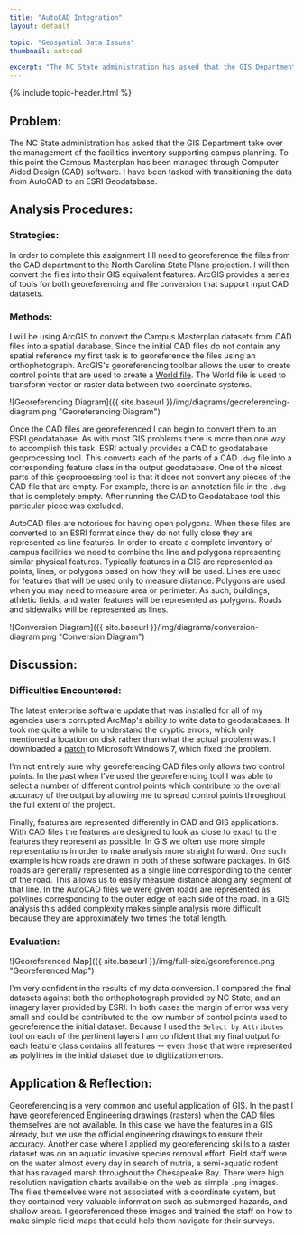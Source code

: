 ```yaml
---
title: "AutoCAD Integration"
layout: default

topic: "Geospatial Data Issues"
thumbnail: autocad

excerpt: "The NC State administration has asked that the GIS Department take over the management of the facilities inventory supporting campus planning. To this point the Campus Masterplan has been managed through Computer Aided Design (CAD) software.  I have been tasked with transitioning the data from AutoCAD to an ESRI Geodatabase."
---
```


{% include topic-header.html %}

## Problem:

The NC State administration has asked that the GIS Department take over the management of the facilities inventory supporting campus planning. To this point the Campus Masterplan has been managed through Computer Aided Design (CAD) software.  I have been tasked with transitioning the data from AutoCAD to an ESRI Geodatabase.

## Analysis Procedures:

### Strategies:

In order to complete this assignment I'll need to georeference the files from the CAD department to the North Carolina State Plane projection. I will then convert the files into their GIS equivalent features.  ArcGIS provides a series of tools for both georeferencing and file conversion that support input CAD datasets.

### Methods:

I will be using ArcGIS to convert the Campus Masterplan datasets from CAD files into a spatial database.  Since the initial CAD files do not contain any spatial reference my first task is to georeference the files using an orthophotograph. ArcGIS's georeferencing toolbar allows the user to create control points that are used to create a [World file](http://en.wikipedia.org/wiki/World_file). The World file is used to transform vector or raster data between two coordinate systems.

![Georeferencing Diagram]({{ site.baseurl }}/img/diagrams/georeferencing-diagram.png "Georeferencing Diagram")

Once the CAD files are georeferenced I can begin to convert them to an ESRI geodatabase.  As with most GIS problems there is more than one way to accomplish this task.  ESRI actually provides a CAD to geodatabase geoprocessing tool.  This converts each of the parts of a CAD `.dwg` file into a corresponding feature class in the output geodatabase.  One of the nicest parts of this geoprocessing tool is that it does not convert any pieces of the CAD file that are empty.  For example, there is an annotation file in the `.dwg` that is completely empty.  After running the CAD to Geodatabase tool this particular piece was excluded.

AutoCAD files are notorious for having open polygons.  When these files are converted to an ESRI format since they do not fully close they are represented as line features.  In order to create a complete inventory of campus facilities we need to combine the line and polygons representing similar physical features.  Typically features in a GIS are represented as points, lines, or polygons based on how they will be used.  Lines are used for features that will be used only to measure distance.  Polygons are used when you may need to measure area or perimeter.  As such, buildings, athletic fields, and water features will be represented as polygons.  Roads and sidewalks will be represented as lines.

![Conversion Diagram]({{ site.baseurl }}/img/diagrams/conversion-diagram.png "Conversion Diagram")

## Discussion:

### Difficulties Encountered:

The latest enterprise software update that was installed for all of my agencies users corrupted ArcMap's ability to write data to geodatabases.  It took me quite a while to understand the cryptic errors, which only mentioned a location on disk rather than what the actual problem was.  I downloaded a [patch](http://support.microsoft.com/kb/2732673) to Microsoft Windows 7, which fixed the problem.

I'm not entirely sure why georeferencing CAD files only allows two control points.  In the past when I've used the georeferencing tool I was able to select a number of different control points which contribute to the overall accuracy of the output by allowing me to spread control points throughout the full extent of the project.

Finally, features are represented differently in CAD and GIS applications.  With CAD files the features are designed to look as close to exact to the features they represent as possible.  In GIS we often use more simple representations in order to make analysis more straight forward.  One such example is how roads are drawn in both of these software packages.  In GIS roads are generally represented as a single line corresponding to the center of the road.  This allows us to easily measure distance along any segment of that line.  In the AutoCAD files we were given roads are represented as polylines corresponding to the outer edge of each side of the road.  In a GIS analysis this added complexity makes simple analysis more difficult because they are approximately two times the total length.

### Evaluation:

![Georeferenced Map]({{ site.baseurl }}/img/full-size/georeference.png "Georeferenced Map")

I'm very confident in the results of my data conversion.  I compared the final datasets against both the orthophotograph provided by NC State, and an imagery layer provided by ESRI.  In both cases the margin of error was very small and could be contributed to the low number of control points used to georeference the initial dataset.  Because I used the `Select by Attributes` tool on each of the pertinent layers I am confident that my final output for each feature class contains all features -- even those that were represented as polylines in the initial dataset due to digitization errors. 

## Application & Reflection:

Georeferencing is a very common and useful application of GIS.  In the past I have georeferenced Engineering drawings (rasters) when the CAD files themselves are not available.  In this case we have the features in a GIS already, but we use the official engineering drawings to ensure their accuracy.  Another case where I applied my georeferencing skills to a raster dataset was on an aquatic invasive species removal effort.  Field staff were on the water almost every day in search of nutria, a semi-aquatic rodent that has ravaged marsh throughout the Chesapeake Bay.  There were high resolution navigation charts available on the web as simple `.png` images.  The files themselves were not associated with a coordinate system, but they contained very valuable information such as submerged hazards, and shallow areas.  I georeferenced these images and trained the staff on how to make simple field maps that could help them navigate for their surveys.